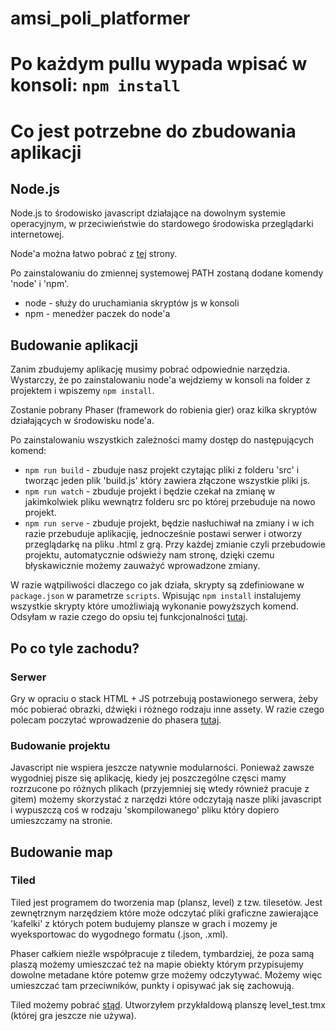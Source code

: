 # amsi_poli_platformer

Po każdym pullu wypada wpisać w konsoli: ```npm install```
=========================================

Co jest potrzebne do zbudowania aplikacji
=========================================

Node.js
-------

Node.js to środowisko javascript działające na dowolnym systemie operacyjnym,
w przeciwieństwie do stardowego środowiska przeglądarki internetowej.

Node'a można łatwo pobrać z [tej](https://nodejs.org/en/download/) strony.

Po zainstalowaniu do zmiennej systemowej PATH zostaną dodane komendy 'node' i 'npm'.
* node - służy do uruchamiania skryptów js w konsoli
* npm - menedżer paczek do node'a

Budowanie aplikacji
-------------------

Zanim zbudujemy aplikację musimy pobrać odpowiednie narzędzia. Wystarczy, że po zainstalowaniu
node'a wejdziemy w konsoli na folder z projektem i wpiszemy `npm install`.

Zostanie pobrany Phaser (framework do robienia gier) oraz kilka skryptów działających w środowisku node'a. 
 
Po zainstalowaniu wszystkich zależności mamy dostęp do następujących komend:
* `npm run build` - zbuduje nasz projekt czytając pliki z folderu 'src' i tworząc jeden plik 'build.js'
                    który zawiera złączone wszystkie pliki js.
* `npm run watch` - zbuduje projekt i będzie czekał na zmianę w jakimkolwiek pliku wewnątrz folderu src
                    po której przebuduje na nowo projekt.
* `npm run serve` - zbuduje projekt, będzie nasłuchiwał na zmiany i w ich razie przebuduje aplikacjię,
                    jednocześnie postawi serwer i otworzy przeglądarkę na pliku .html z grą. Przy każdej zmianie
					czyli przebudowie projektu, automatycznie odświeży nam stronę, dzięki czemu błyskawicznie możemy
					zauważyć wprowadzone zmiany.
					
W razie wątpiliwości dlaczego co jak działa, skrypty są zdefiniowane w `package.json` w parametrze `scripts`. Wpisując
`npm install` instalujemy wszystkie skrypty które umożliwiają wykonanie powyższych komend. Odsyłam w razie czego do opsiu
tej funkcjonalności [tutaj](https://docs.npmjs.com/misc/scripts).
					
Po co tyle zachodu?
-------------------

### Serwer 

Gry w opraciu o stack HTML + JS potrzebują postawionego serwera, żeby móc pobierać obrazki, dźwięki i różnego rodzaju
inne assety. W razie czego polecam poczytać wprowadzenie do phasera [tutaj](http://www.phaser.io/tutorials/getting-started).


### Budowanie projektu

Javascript nie wspiera jeszcze natywnie modularności. Ponieważ zawsze wygodniej pisze się aplikację, kiedy jej poszczególne
częsci mamy rozrzucone po różnych plikach (przyjemniej się wtedy również pracuje z gitem) możemy skorzystać z narzędzi
które odczytają nasze pliki javascript i wypuszczą coś w rodzaju 'skompilowanego' pliku który dopiero umieszczamy na stronie.  

Budowanie map
-------------

### Tiled

Tiled jest programem do tworzenia map (plansz, level) z tzw. tilesetów. Jest zewnętrznym narzędziem które może odczytać pliki
graficzne zawierające 'kafelki' z których potem budujemy plansze w grach i mozemy je wyeksportowac do wygodnego formatu (.json, .xml).

Phaser całkiem nieźle współpracuje z tiledem, tymbardziej, że poza samą plaszą możemy umieszczać też na mapie obiekty którym przypisujemy
dowolne metadane które potemw  grze możemy odczytywać. Możemy więc umieszczać tam przeciwników, punkty i opisywać jak się zachowują.

Tiled możemy pobrać [stąd](http://www.mapeditor.org/). Utworzyłem przykłaldową planszę level_test.tmx (której gra jeszcze nie używa).
